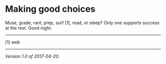 Making good choices
===================

Muse, grade, rant, prep, surf [1], read, or sleep?  Only one supports
success at the rest.  Good night.

---

[1] web

---

*Version 1.0 of 2017-04-20.*
